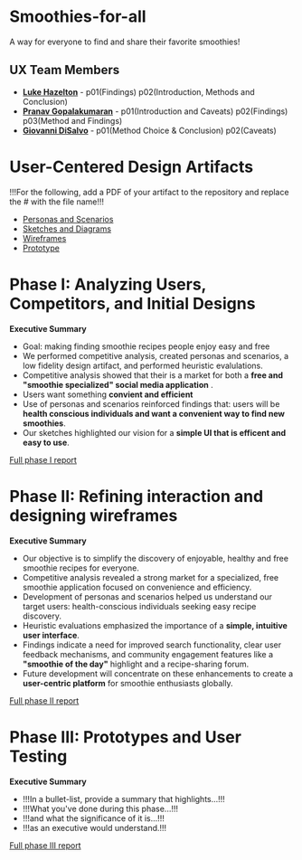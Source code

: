# Smoothies-for-all

A way for everyone to find and share their favorite smoothies!

## UX Team Members

* **[Luke Hazelton](https://github.com/ChicoState/ux-personal-portfolio-lukehaz/)** -  p01(Findings) p02(Introduction, Methods and Conclusion)
* **[Pranav Gopalakumaran](https://github.com/PranavGopalak/ux-personal-portfolio-pranav)** - p01(Introduction and Caveats) p02(Findings) p03(Method and Findings)
* **[Giovanni DiSalvo](https://github.com/ChicoState/ux-personal-portfolio-gdisalvo30)** - p01(Method Choice & Conclusion) p02(Caveats)

# User-Centered Design Artifacts
 
!!!For the following, add a PDF of your artifact to the repository and replace the # with the file name!!!

* [Personas and Scenarios](personas/)
* [Sketches and Diagrams](sketches/)
* [Wireframes](wireframes/)
* [Prototype](#)

# Phase I: Analyzing Users, Competitors, and Initial Designs

**Executive Summary**

* Goal: making finding smoothie recipes people enjoy easy and free
* We performed competitive analysis, created personas and scenarios, a low fidelity design artifact, and performed heuristic evalulations.
* Competitive analysis showed that their is a market for both a **free and "smoothie specialized" social media application** . 
* Users want something **convient and efficient** 
* Use of personas and scenarios reinforced findings that: users will be **health conscious individuals and want a convenient way to find new smoothies**.
* Our sketches highlighted our vision for a **simple UI that is efficent and easy to use**.

[Full phase I report](phaseI/)

# Phase II: Refining interaction and designing wireframes

**Executive Summary**

* Our objective is to simplify the discovery of enjoyable, healthy and  free smoothie recipes for everyone.
* Competitive analysis revealed a strong market for a specialized, free smoothie application focused on convenience and efficiency.
* Development of personas and scenarios helped us understand our target users: health-conscious individuals seeking easy recipe discovery.
* Heuristic evaluations emphasized the importance of a **simple, intuitive user interface**.
* Findings indicate a need for improved search functionality, clear user feedback mechanisms, and community engagement features like a **"smoothie of the day"** highlight and a recipe-sharing forum.
* Future development will concentrate on these enhancements to create a **user-centric platform** for smoothie enthusiasts globally.

[Full phase II report](phaseII/)

# Phase III: Prototypes and User Testing

**Executive Summary**

* !!!In a bullet-list, provide a summary that highlights...!!!
* !!!What you've done during this phase...!!!
* !!!and what the significance of it is...!!!
* !!!as an executive would understand.!!!

[Full phase III report](phaseIII/)
